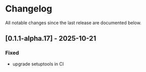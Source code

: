# Changelog

All notable changes since the last release are documented below.

## [0.1.1-alpha.17] - 2025-10-21

### Fixed
- upgrade setuptools in CI

